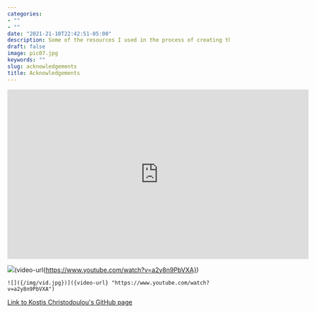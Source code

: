 ```yaml
---
categories:
- ""
- ""
date: "2021-21-10T22:42:51-05:00"
description: Some of the resources I used in the process of creating this website! 
draft: false
image: pic07.jpg
keywords: ""
slug: acknowledgements
title: Acknowledgements
---
```


<iframe width="683" height="384" src="https://www.youtube.com/embed/a2y8n9PbVXA" title="YouTube video player" frameborder="0" allow="accelerometer; autoplay; clipboard-write; encrypted-media; gyroscope; picture-in-picture" allowfullscreen></iframe>

![](/img/vid.jpg)(video-url{https://www.youtube.com/watch?v=a2y8n9PbVXA})



```
![]({/img/vid.jpg})]({video-url} "https://www.youtube.com/watch?v=a2y8n9PbVXA")
```





[Link to Kostis Christodoulou's GitHub page](https://github.com/kostis-christodoulou/ca09.mfa2022/tree/master/website)

